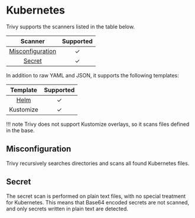# Kubernetes
Trivy supports the scanners listed in the table below.

|      Scanner       | Supported |
| :----------------: | :-------: |
| [Misconfiguration] |     ✓     |
|      [Secret]      |     ✓     |

In addition to raw YAML and JSON, it supports the following templates:

|    Template     | Supported |
| :-------------: | :-------: |
| [Helm](helm.md) |     ✓     |
|    Kustomize    |     ✓     |

!!! note
    Trivy does not support Kustomize overlays, so it scans files defined in the base.

## Misconfiguration
Trivy recursively searches directories and scans all found Kubernetes files.

## Secret
The secret scan is performed on plain text files, with no special treatment for Kubernetes.
This means that Base64 encoded secrets are not scanned, and only secrets written in plain text are detected.


[Misconfiguration]: ../../scanner/misconfiguration/index.md
[Secret]: ../../scanner/secret.md